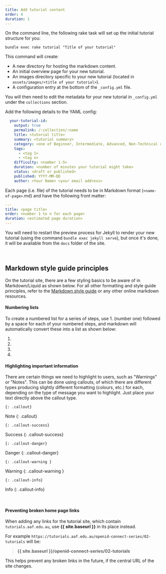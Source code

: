 ```yaml
---
title: Add tutorial content
order: 4
duration: 1
---
```


On the command line, the following rake task will set up the initial tutorial structure for you:

```shell
bundle exec rake tutorial "Title of your tutorial"
```

This command will create:

- A new directory for hosting the markdown content.
- An initial overview page for your new tutorial.
- An images directory specific to your new tutorial (located in `assets/images/<title of your tutorial>`).
- A configuration entry at the bottom of the `_config.yml` file.

You will then need to edit the metadata for your new tutorial in `_config.yml` under the `collections` section.

Add the following details to the YAML config:

```yaml
  your-tutorial-id:
    output: true
    permalink: /:collection/:name
    title: <tutorial title>
    summary: <tutorial summary>
    category: <one of Beginner, Intermediate, Advanced, Non-Technical or Curriculum>
    tags:
      - <tag 1>
      - <tag n>
    difficulty: <number 1-5>
    duration: <number of minutes your tutorial might take>
    status: <draft or published>
    published: YYYY-MM-DD
    author: <Your Name> <your email address>
```


Each page (i.e. file) of the tutorial needs to be in Markdown format (`<name-of-page>`.md) and have the following front matter:

```yaml
---
title: <page title>
order: <number 1 to n for each page>
duration: <estimated page duration>
---
```

You will need to restart the preview process for Jekyll to render your new tutorial (using the command `bundle exec jekyll serve`), but once it's done, it will be available from the `docs` folder of the site.

<br>

## Markdown style guide principles

On the tutorial site, there are a few styling basics to be aware of in Markdown/Liquid as shown below. For all other formatting and style guide principles, refer to the [Markdown style guide](https://guides.github.com/features/mastering-markdown/) or any other online markdown resources.

#### Numbering lists

To create a numbered list for a series of steps, use 1. (number one) followed by a space for each of your numbered steps, and markdown will automatically convert these into a list as shown below:

1. 
1. 
1. 
1. 


#### Highlighting important information

There are certain things we need to highlight to users, such as "Warnings" or "Notes". This can be done using callouts, of which there are different types producing slightly different formatting (colours, etc.) for each, depending on the type of message you want to highlight. Just place your text directly above the callout type.

```shell
{: .callout}
```
Note
{: .callout}

```shell
{: .callout-success}
```
Success
{: .callout-success}

```shell
{: .callout-danger}
```
Danger
{: .callout-danger}

```shell
{: .callout-warning }
```
Warning
{: .callout-warning }

```shell
{: .callout-info}
```
Info
{: .callout-info}

<br>

#### Preventing broken home page links

When adding any links for the tutorial site, which contain `tutorials.aaf.edu.au`, use **\{\{ site.baseurl \}\}** in its place instead.

For example `https://tutorials.aaf.edu.au/openid-connect-series/02-tutorials` will be:

>**\{\{ site.baseurl \}\}/openid-connect-series/02-tutorials**

This helps prevent any broken links in the future, if the central URL of the site changes.
